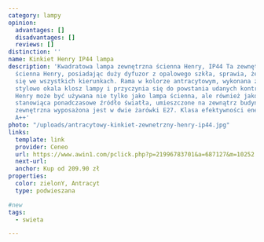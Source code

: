 ```yaml
---
category: lampy
opinion:
  advantages: []
  disadvantages: []
  reviews: []
distinction: ''
name: Kinkiet Henry IP44 lampa
description: 'Kwadratowa lampa zewnętrzna ścienna Henry, IP44 Ta zewnętrzna lampa
  ścienna Henry, posiadając duży dyfuzor z opalowego szkła, sprawia, że światło rozchodzi
  się we wszystkich kierunkach. Rama w kolorze antracytowym, wykonana z aluminium,
  stylowo okala klosz lampy i przyczynia się do powstania udanych kontrastów kolorystycznych.
  Henry może być używana nie tylko jako lampa ścienna, ale również jako lampa sufitowa,
  stanowiąca ponadczasowe źródło światła, umieszczone na zewnątrz budynku. Ta lampa
  zewnętrzna wyposażona jest w dwie żarówki E27. Klasa efektywności energetycznej:
  A++'
photo: "/uploads/antracytowy-kinkiet-zewnetrzny-henry-ip44.jpg"
links:
  template: link
  provider: Ceneo
  url: https://www.awin1.com/pclick.php?p=21996783701&a=687127&m=10252
  next-url:
  anchor: Kup od 209.90 zł
properties:
  color: zielonY, Antracyt
  type: podwieszana

#new
tags:
  - swieta

---
```

